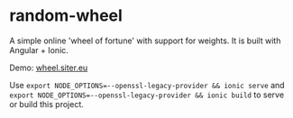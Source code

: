 # random-wheel
A simple online 'wheel of fortune' with support for weights.
It is built with Angular + Ionic.

Demo: [wheel.siter.eu](https://wheel.siter.eu)


Use `export NODE_OPTIONS=--openssl-legacy-provider && ionic serve` and `export NODE_OPTIONS=--openssl-legacy-provider && ionic build` to serve or build this project.
